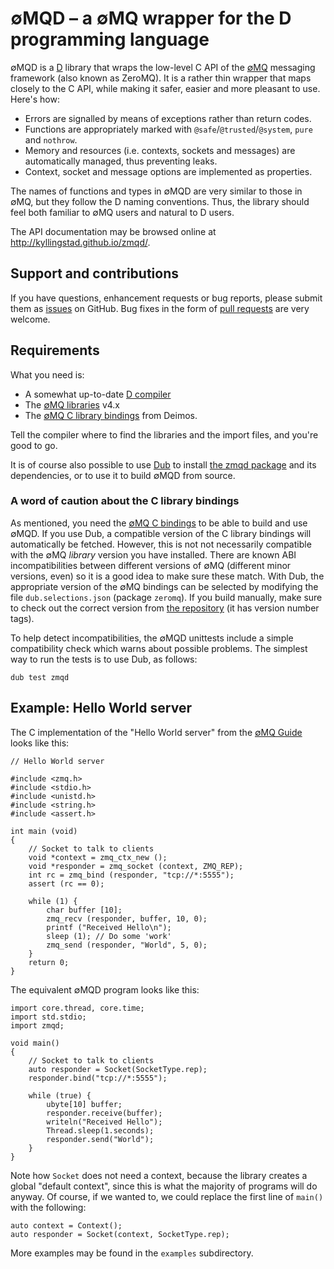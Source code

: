 ∅MQD – a ∅MQ wrapper for the D programming language
===================================================

∅MQD is a [D](http://dlang.org) library that wraps the low-level C API of
the [∅MQ](http://zeromq.org) messaging framework (also known as ZeroMQ).
It is a rather thin wrapper that maps closely to the C API, while making it
safer, easier and more pleasant to use.  Here's how:

  * Errors are signalled by means of exceptions rather than return codes.
  * Functions are appropriately marked with `@safe`/`@trusted`/`@system`,
    `pure` and `nothrow`.
  * Memory and resources (i.e. contexts, sockets and messages) are
    automatically managed, thus preventing leaks.
  * Context, socket and message options are implemented as properties.

The names of functions and types in ∅MQD are very similar to those in ∅MQ,
but they follow the D naming conventions.  Thus, the library should feel
both familiar to ∅MQ users and natural to D users.

The API documentation may be browsed online at
http://kyllingstad.github.io/zmqd/.

## Support and contributions ##

If you have questions, enhancement requests or bug reports, please submit
them as [issues](https://github.com/kyllingstad/zmqd/issues) on GitHub.
Bug fixes in the form of [pull requests](https://github.com/kyllingstad/zmqd/pulls)
are very welcome.

## Requirements ##

What you need is:

  * A somewhat up-to-date [D compiler](http://wiki.dlang.org/Compilers)
  * The [∅MQ libraries](http://zeromq.org/intro:get-the-software) v4.x
  * The [∅MQ C library bindings](https://github.com/D-Programming-Deimos/ZeroMQ)
    from Deimos.

Tell the compiler where to find the libraries and the import files, and
you're good to go.

It is of course also possible to use [Dub](http://code.dlang.org/) to install
[the zmqd package](http://code.dlang.org/packages/zmqd) and its dependencies,
or to use it to build ∅MQD from source.

### A word of caution about the C library bindings ###

As mentioned, you need the
[∅MQ C bindings](https://github.com/D-Programming-Deimos/ZeroMQ) to be able
to build and use ∅MQD.  If you use Dub, a compatible version of the C
library bindings will automatically be fetched.  However, this is
not not necessarily compatible with the ∅MQ *library* version you have
installed.  There are known ABI incompatibilities between different versions
of ∅MQ (different minor versions, even) so it is a good idea to make sure
these match.  With Dub, the appropriate version of the ∅MQ bindings can be
selected by modifying the file `dub.selections.json` (package `zeromq`).
If you build manually, make sure to check out the correct version from
[the repository](https://github.com/D-Programming-Deimos/ZeroMQ) (it has
version number tags).

To help detect incompatibilities, the ∅MQD unittests include a simple
compatibility check which warns about possible problems.  The simplest way
to run the tests is to use Dub, as follows:

    dub test zmqd

## Example: Hello World server ##

The C implementation of the "Hello World server" from the
[∅MQ Guide](http://zguide.zeromq.org/page:all) looks like this:

    // Hello World server

    #include <zmq.h>
    #include <stdio.h>
    #include <unistd.h>
    #include <string.h>
    #include <assert.h>

    int main (void)
    {
        // Socket to talk to clients
        void *context = zmq_ctx_new ();
        void *responder = zmq_socket (context, ZMQ_REP);
        int rc = zmq_bind (responder, "tcp://*:5555");
        assert (rc == 0);

        while (1) {
            char buffer [10];
            zmq_recv (responder, buffer, 10, 0);
            printf ("Received Hello\n");
            sleep (1); // Do some 'work'
            zmq_send (responder, "World", 5, 0);
        }
        return 0;
    }

The equivalent ∅MQD program looks like this:

    import core.thread, core.time;
    import std.stdio;
    import zmqd;

    void main()
    {
        // Socket to talk to clients
        auto responder = Socket(SocketType.rep);
        responder.bind("tcp://*:5555");

        while (true) {
            ubyte[10] buffer;
            responder.receive(buffer);
            writeln("Received Hello");
            Thread.sleep(1.seconds);
            responder.send("World");
        }
    }

Note how `Socket` does not need a context, because the library creates a global
"default context", since this is what the majority of programs will do anyway.
Of course, if we wanted to, we could replace the first line of `main()` with
the following:

    auto context = Context();
    auto responder = Socket(context, SocketType.rep);

More examples may be found in the `examples` subdirectory.
